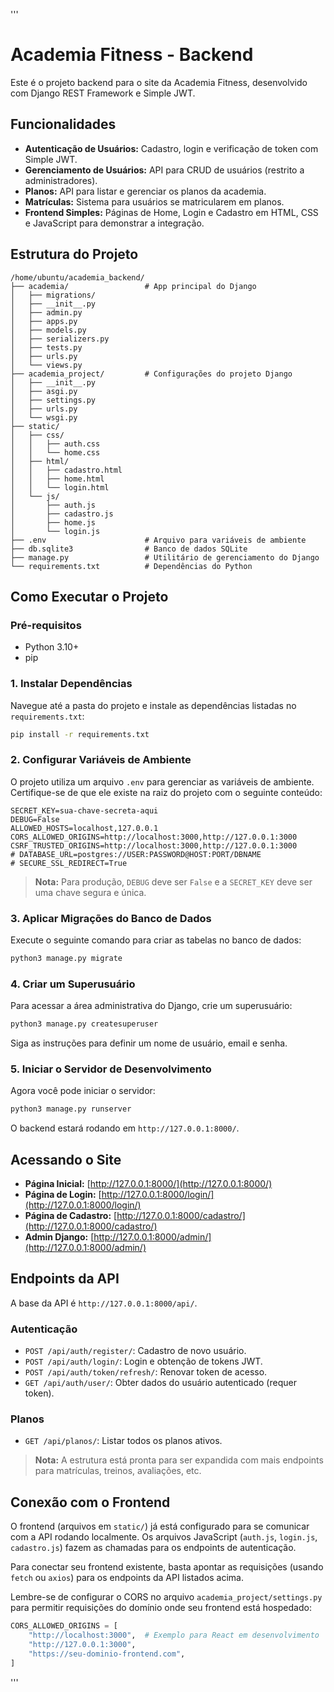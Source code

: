 '''
# Academia Fitness - Backend

Este é o projeto backend para o site da Academia Fitness, desenvolvido com Django REST Framework e Simple JWT.

## Funcionalidades

- **Autenticação de Usuários:** Cadastro, login e verificação de token com Simple JWT.
- **Gerenciamento de Usuários:** API para CRUD de usuários (restrito a administradores).
- **Planos:** API para listar e gerenciar os planos da academia.
- **Matrículas:** Sistema para usuários se matricularem em planos.
- **Frontend Simples:** Páginas de Home, Login e Cadastro em HTML, CSS e JavaScript para demonstrar a integração.

## Estrutura do Projeto

```
/home/ubuntu/academia_backend/
├── academia/                 # App principal do Django
│   ├── migrations/
│   ├── __init__.py
│   ├── admin.py
│   ├── apps.py
│   ├── models.py
│   ├── serializers.py
│   ├── tests.py
│   ├── urls.py
│   └── views.py
├── academia_project/         # Configurações do projeto Django
│   ├── __init__.py
│   ├── asgi.py
│   ├── settings.py
│   ├── urls.py
│   └── wsgi.py
├── static/
│   ├── css/
│   │   ├── auth.css
│   │   └── home.css
│   ├── html/
│   │   ├── cadastro.html
│   │   ├── home.html
│   │   └── login.html
│   └── js/
│       ├── auth.js
│       ├── cadastro.js
│       ├── home.js
│       └── login.js
├── .env                      # Arquivo para variáveis de ambiente
├── db.sqlite3                # Banco de dados SQLite
├── manage.py                 # Utilitário de gerenciamento do Django
└── requirements.txt          # Dependências do Python
```

## Como Executar o Projeto

### Pré-requisitos

- Python 3.10+
- pip

### 1. Instalar Dependências

Navegue até a pasta do projeto e instale as dependências listadas no `requirements.txt`:

```bash
pip install -r requirements.txt
```

### 2. Configurar Variáveis de Ambiente

O projeto utiliza um arquivo `.env` para gerenciar as variáveis de ambiente. Certifique-se de que ele existe na raiz do projeto com o seguinte conteúdo:

```
SECRET_KEY=sua-chave-secreta-aqui
DEBUG=False
ALLOWED_HOSTS=localhost,127.0.0.1
CORS_ALLOWED_ORIGINS=http://localhost:3000,http://127.0.0.1:3000
CSRF_TRUSTED_ORIGINS=http://localhost:3000,http://127.0.0.1:3000
# DATABASE_URL=postgres://USER:PASSWORD@HOST:PORT/DBNAME
# SECURE_SSL_REDIRECT=True
```

> **Nota:** Para produção, `DEBUG` deve ser `False` e a `SECRET_KEY` deve ser uma chave segura e única.

### 3. Aplicar Migrações do Banco de Dados

Execute o seguinte comando para criar as tabelas no banco de dados:

```bash
python3 manage.py migrate
```

### 4. Criar um Superusuário

Para acessar a área administrativa do Django, crie um superusuário:

```bash
python3 manage.py createsuperuser
```

Siga as instruções para definir um nome de usuário, email e senha.

### 5. Iniciar o Servidor de Desenvolvimento

Agora você pode iniciar o servidor:

```bash
python3 manage.py runserver
```

O backend estará rodando em `http://127.0.0.1:8000/`.

## Acessando o Site

- **Página Inicial:** [http://127.0.0.1:8000/](http://127.0.0.1:8000/)
- **Página de Login:** [http://127.0.0.1:8000/login/](http://127.0.0.1:8000/login/)
- **Página de Cadastro:** [http://127.0.0.1:8000/cadastro/](http://127.0.0.1:8000/cadastro/)
- **Admin Django:** [http://127.0.0.1:8000/admin/](http://127.0.0.1:8000/admin/)

## Endpoints da API

A base da API é `http://127.0.0.1:8000/api/`.

### Autenticação

- `POST /api/auth/register/`: Cadastro de novo usuário.
- `POST /api/auth/login/`: Login e obtenção de tokens JWT.
- `POST /api/auth/token/refresh/`: Renovar token de acesso.
- `GET /api/auth/user/`: Obter dados do usuário autenticado (requer token).

### Planos

- `GET /api/planos/`: Listar todos os planos ativos.

> **Nota:** A estrutura está pronta para ser expandida com mais endpoints para matrículas, treinos, avaliações, etc.

## Conexão com o Frontend

O frontend (arquivos em `static/`) já está configurado para se comunicar com a API rodando localmente. Os arquivos JavaScript (`auth.js`, `login.js`, `cadastro.js`) fazem as chamadas para os endpoints de autenticação.

Para conectar seu frontend existente, basta apontar as requisições (usando `fetch` ou `axios`) para os endpoints da API listados acima.

Lembre-se de configurar o CORS no arquivo `academia_project/settings.py` para permitir requisições do domínio onde seu frontend está hospedado:

```python
CORS_ALLOWED_ORIGINS = [
    "http://localhost:3000",  # Exemplo para React em desenvolvimento
    "http://127.0.0.1:3000",
    "https://seu-dominio-frontend.com",
]
```
'''
